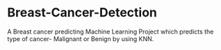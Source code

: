 # Breast-Cancer-Detection
A Breast cancer predicting Machine Learning Project which predicts the type of cancer- Malignant or Benign by using KNN.
